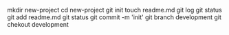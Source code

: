 mkdir new-project
cd new-project
git init
touch readme.md
git log
git status
git add readme.md
git status
git commit -m 'init'
git branch development
git chekout development
